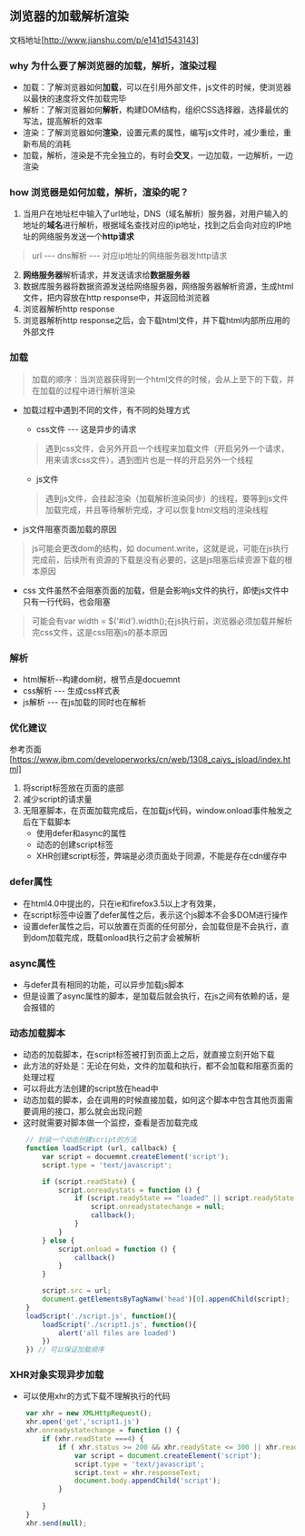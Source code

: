 ## 浏览器的加载解析渲染
文档地址[http://www.jianshu.com/p/e141d1543143]

### why 为什么要了解浏览器的加载，解析，渲染过程
+ 加载：了解浏览器如何**加载**，可以在引用外部文件，js文件的时候，使浏览器以最快的速度将文件加载完毕
+ 解析：了解浏览器如何**解析**，构建DOM结构，组织CSS选择器，选择最优的写法，提高解析的效率
+ 渲染：了解浏览器如何**渲染**，设置元素的属性，编写js文件时，减少重绘，重新布局的消耗
+ 加载，解析，渲染是不完全独立的，有时会**交叉**，一边加载，一边解析，一边渲染

### how 浏览器是如何加载，解析，渲染的呢？
1. 当用户在地址栏中输入了url地址，DNS（域名解析）服务器，对用户输入的地址的**域名**进行解析，根据域名查找对应的ip地址，找到之后会向对应的IP地址的网络服务发送一个**http请求**
> url --- dns解析 --- 对应ip地址的网络服务器发http请求
2. **网络服务器**解析请求，并发送请求给**数据服务器**
3. 数据库服务器将数据资源发送给网络服务器，网络服务器解析资源，生成html文件，把内容放在http response中，并返回给浏览器
4. 浏览器解析http response
5. 浏览器解析http response之后，会下载html文件，并下载html内部所应用的外部文件

### 加载
> 加载的顺序：当浏览器获得到一个html文件的时候，会从上至下的下载，并在加载的过程中进行解析渲染
+ 加载过程中遇到不同的文件，有不同的处理方式
	- css文件 --- 这是异步的请求
	> 遇到css文件，会另外开启一个线程来加载文件（开启另外一个请求，用来请求css文件），遇到图片也是一样的开启另外一个线程
	- js文件
	> 遇到js文件，会挂起渲染（加载解析渲染同步）的线程，要等到js文件加载完成，并且等待解析完成，才可以恢复html文档的渲染线程

+ js文件阻塞页面加载的原因
> js可能会更改dom的结构，如 document.write，这就是说，可能在js执行完成前，后续所有资源的下载是没有必要的，这是js阻塞后续资源下载的根本原因
+ css 文件虽然不会阻塞页面的加载，但是会影响js文件的执行，即使js文件中只有一行代码，也会阻塞
> 可能会有var width = $('#id').width();在js执行前，浏览器必须加载并解析完css文件，这是css阻塞js的基本原因

### 解析
+ html解析--构建dom树，根节点是docuemnt
+ css解析 --- 生成css样式表
+ js解析 --- 在js加载的同时也在解析


### 优化建议
参考页面[https://www.ibm.com/developerworks/cn/web/1308_caiys_jsload/index.html]
1. 将script标签放在页面的底部
2. 减少script的请求量
3. 无阻塞脚本，在页面加载完成后，在加载js代码，window.onload事件触发之后在下载脚本
	+ 使用defer和async的属性
	+ 动态的创建script标签
	+ XHR创建script标签，弊端是必须页面处于同源，不能是存在cdn缓存中


### defer属性
+ 在html4.0中提出的，只在ie和firefox3.5以上才有效果，
+ 在script标签中设置了defer属性之后，表示这个js脚本不会多DOM进行操作
+ 设置defer属性之后，可以放置在页面的任何部分，会加载但是不会执行，直到dom加载完成，既载onload执行之前才会被解析

### async属性
+ 与defer具有相同的功能，可以异步加载js脚本
+ 但是设置了async属性的脚本，是加载后就会执行，在js之间有依赖的话，是会报错的


### 动态加载脚本
+ 动态的加载脚本，在script标签被打到页面上之后，就直接立刻开始下载
+ 此方法的好处是：无论在何处，文件的加载和执行，都不会加载和阻塞页面的处理过程
+ 可以将此方法创建的script放在head中
+ 动态加载的脚本，会在调用的时候直接加载，如何这个脚本中包含其他页面需要调用的接口，那么就会出现问题
+ 这时就需要对脚本做一个监控，查看是否加载完成

```js
	// 封装一个动态创建script的方法
	function loadScript (url, callback) {
		var script = docuemnt.createElement('script');
		script.type = 'text/javascript';

		if (script.readState) {
			script.onreadystats = function () {
				if (script.readyState == "loaded" || script.readyState == "complete") {
					script.onreadystatechange = null;
					callback();
				}
			}
		} else {
			script.onload = function () {
				callback()
			}
		}

		script.src = url;
		document.getElementsByTagNamw('head')[0].appendChild(script);
	}
	loadScript('./script.js', function(){
		loadScript('./script1.js', function(){
			alert('all files are loaded')
		})
	}) // 可以保证加载顺序
```


### XHR对象实现异步加载
+ 可以使用xhr的方式下载不理解执行的代码
```js
	var xhr = new XMLHttpRequest();
	xhr.open('get','script1.js')
	xhr.onreadystatechange = function () {
		if (xhr.readState ===4) {
			if ( xhr.status >= 200 && xhr.readyState <= 300 || xhr.readyState === 304) {
				var script = document.createElement('script');
				script.type = 'text/javascript';
				script.text = xhr.responseText;
				document.body.appendChild('script');
			}
			
		}
	}
	xhr.send(null);
```


